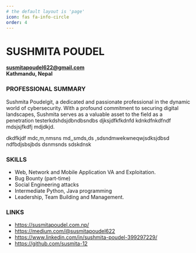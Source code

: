 ```yaml
---
# the default layout is 'page'
icon: fas fa-info-circle
order: 4
---
```


# SUSHMITA POUDEL
**susmitapoudel622@gmail.com**<br>
**Kathmandu, Nepal**

### PROFESSIONAL SUMMARY

Sushmita Poudelgit, a dedicated and passionate professional in the dynamic world of cybersecurity. With a profound commitment to securing digital landscapes, Sushmita serves as a valuable asset to the field as a penetration testerkdshdsjdbndbsndbs
djksjdfkfkdnfd
kdnkdfnkdfndf
mdsjsjfkdfj
mdjdkjd.

dkdfkjdf
mdc,m,nmsns
md,,smds,ds
,sdsndmwekwneqwjsdksjdbsd
ndfbdjsbsjbds
dsnmsnds
sdskdnsk
### SKILLS
- Web, Network and Mobile Application VA and Exploitation.
- Bug Bounty (part-time)
- Social Engineering attacks
- Intermediate Python, Java programming
- Leadership, Team Building and Management.

### LINKS

- https://susmitapoudel.com.np/
- https://medium.com/@susmitapoudel622
- https://www.linkedin.com/in/sushmita-poudel-399297229/
- https://github.com/susmita-12



